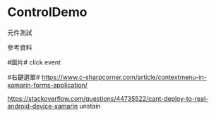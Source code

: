 # ControlDemo
元件測試

參考資料

#圖片#
click event


#右鍵選單# 
https://www.c-sharpcorner.com/article/contextmenu-in-xamarin-forms-application/

https://stackoverflow.com/questions/44735522/cant-deploy-to-real-android-device-xamarin
unstain
